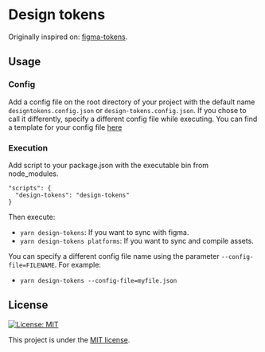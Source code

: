 Design tokens
========================

Originally inspired on: [figma-tokens](https://github.com/klaufel/figma-tokens).

## Usage
### Config
Add a config file on the root directory of your project with the default name `designtokens.config.json` or `design-tokens.config.json`. If you chose to call it differently, specify a different config file while executing.
You can find a template for your config file [here](template.config.json)

### Execution
Add script to your package.json with the executable bin from node_modules.
```
"scripts": {
  "design-tokens": "design-tokens"
}
```

Then execute:
* `yarn design-tokens`: If you want to sync with figma.
* `yarn design-tokens platforms`: If you want to sync and compile assets.

You can specify a different config file name using the parameter `--config-file=FILENAME`.
For example:
* `yarn design-tokens --config-file=myfile.json`

## License
[![License: MIT](https://img.shields.io/badge/License-MIT-yellow.svg)](https://opensource.org/licenses/MIT)

This project is under the [MIT license](LICENSE).
